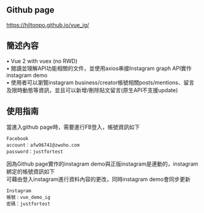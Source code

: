 ## Github page
https://hiltonpo.github.io/vue_ig/

## 簡述內容
• Vue 2 with vuex (no RWD)  
• 閱讀並理解API功能相關的文件，並使用axios串接Instagram graph API實作instagram demo  
• 使用者可以瀏覽instagram business/creator帳號相關posts/mentions、留言及限時動態等資訊，並且可以新增/刪除貼文留言(原生API不支援update)   


## 使用指南
當進入github page時，需要進行FB登入，帳號資訊如下
```
Facebook
account：afw96741@zwoho.com
password：justfortest
```

因為Github page實作的instagram demo與正版instagram是連動的，instagram綁定的帳號資訊如下  
可藉由登入instagram進行資料內容的更改，同時instagram demo會同步更新
```
Instagram
帳號：vue_demo_ig
密碼：justfortest
```
